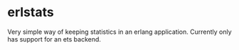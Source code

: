 # erlstats
Very simple way of keeping statistics in an erlang application.
Currently only has support for an ets backend.